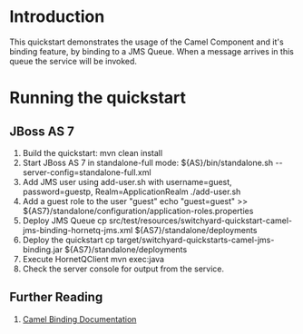 Introduction
============
This quickstart demonstrates the usage of the Camel Component and it's binding feature, by binding 
to a JMS Queue. When a message arrives in this queue the service will be invoked.

Running the quickstart
======================

JBoss AS 7
----------
1. Build the quickstart:
    mvn clean install
2. Start JBoss AS 7 in standalone-full mode:
    ${AS}/bin/standalone.sh --server-config=standalone-full.xml
3. Add JMS user using add-user.sh with username=guest, password=guestp, Realm=ApplicationRealm
    ./add-user.sh
4. Add a guest role to the user "guest"
   echo "guest=guest" >> ${AS7}/standalone/configuration/application-roles.properties
5. Deploy JMS Queue
    cp src/test/resources/switchyard-quickstart-camel-jms-binding-hornetq-jms.xml ${AS7}/standalone/deployments
6. Deploy the quickstart
    cp target/switchyard-quickstarts-camel-jms-binding.jar ${AS7}/standalone/deployments
7. Execute HornetQClient
    mvn exec:java
8. Check the server console for output from the service.

## Further Reading

1. [Camel Binding Documentation](https://docs.jboss.org/author/display/SWITCHYARD/Camel+Bindings)

